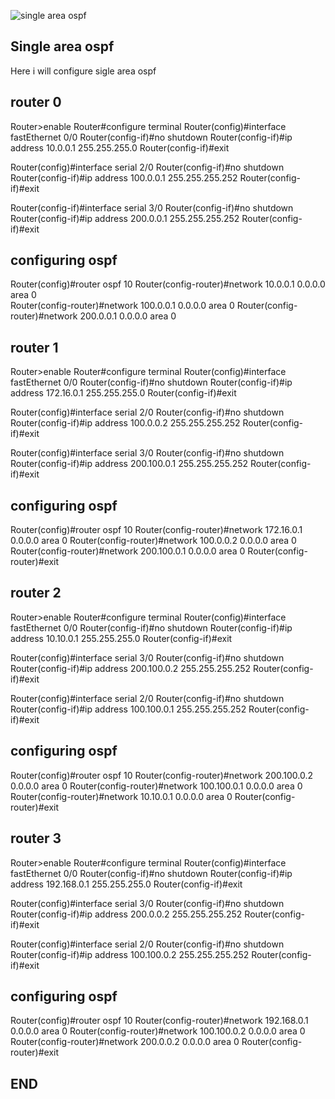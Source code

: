 ![single area ospf](https://user-images.githubusercontent.com/20280030/148159883-468af805-e2a6-4b3d-ac3b-44187fcd0146.png)



Single area ospf
-------------------------------------------------------------
Here i will configure sigle area ospf 


router 0 
---------------------------------------------------------
Router>enable 
Router#configure terminal
Router(config)#interface fastEthernet 0/0
Router(config-if)#no shutdown 
Router(config-if)#ip address 10.0.0.1 255.255.255.0
Router(config-if)#exit

Router(config)#interface serial 2/0
Router(config-if)#no shutdown 
Router(config-if)#ip address 100.0.0.1 255.255.255.252 
Router(config-if)#exit

Router(config-if)#interface serial 3/0
Router(config-if)#no shutdown 
Router(config-if)#ip address 200.0.0.1 255.255.255.252 
Router(config-if)#exit

configuring ospf
--------------------------------------------------------------------
Router(config)#router ospf 10
Router(config-router)#network 10.0.0.1 0.0.0.0 area 0  
Router(config-router)#network 100.0.0.1 0.0.0.0 area 0 
Router(config-router)#network 200.0.0.1 0.0.0.0 area 0 





router 1 
-----------------------------------------------------------------
Router>enable
Router#configure terminal
Router(config)#interface fastEthernet 0/0
Router(config-if)#no shutdown 
Router(config-if)#ip address 172.16.0.1 255.255.255.0
Router(config-if)#exit

Router(config)#interface serial 2/0
Router(config-if)#no shutdown
Router(config-if)#ip address 100.0.0.2 255.255.255.252
Router(config-if)#exit 

Router(config)#interface serial 3/0
Router(config-if)#no shutdown 
Router(config-if)#ip address 200.100.0.1 255.255.255.252
Router(config-if)#exit

configuring ospf
--------------------------------------------------------------------
Router(config)#router ospf 10
Router(config-router)#network 172.16.0.1 0.0.0.0 area 0
Router(config-router)#network 100.0.0.2 0.0.0.0 area 0
Router(config-router)#network 200.100.0.1 0.0.0.0 area 0
Router(config-router)#exit






router 2
----------------------------------------------------------------------
Router>enable 
Router#configure terminal
Router(config)#interface fastEthernet 0/0
Router(config-if)#no shutdown 
Router(config-if)#ip address 10.10.0.1 255.255.255.0
Router(config-if)#exit

Router(config)#interface serial 3/0
Router(config-if)#no shutdown 
Router(config-if)#ip address 200.100.0.2 255.255.255.252 
Router(config-if)#exit

Router(config)#interface serial 2/0
Router(config-if)#no shutdown 
Router(config-if)#ip address 100.100.0.1 255.255.255.252 
Router(config-if)#exit

configuring ospf
--------------------------------------------------------------------
Router(config)#router ospf 10
Router(config-router)#network 200.100.0.2 0.0.0.0 area 0
Router(config-router)#network 100.100.0.1 0.0.0.0 area 0
Router(config-router)#network 10.10.0.1 0.0.0.0 area 0
Router(config-router)#exit







router 3 
------------------------------------------------------------------
Router>enable
Router#configure terminal
Router(config)#interface fastEthernet 0/0
Router(config-if)#no shutdown 
Router(config-if)#ip address 192.168.0.1 255.255.255.0 
Router(config-if)#exit

Router(config)#interface serial 3/0
Router(config-if)#no shutdown 
Router(config-if)#ip address 200.0.0.2 255.255.255.252 
Router(config-if)#exit 

Router(config)#interface serial 2/0
Router(config-if)#no shutdown
Router(config-if)#ip address 100.100.0.2 255.255.255.252 
Router(config-if)#exit

configuring ospf
--------------------------------------------------------------------
Router(config)#router ospf 10
Router(config-router)#network 192.168.0.1 0.0.0.0 area 0
Router(config-router)#network 100.100.0.2 0.0.0.0 area 0
Router(config-router)#network 200.0.0.2 0.0.0.0 area 0
Router(config-router)#exit



END
--------------------------------------------------------------------
